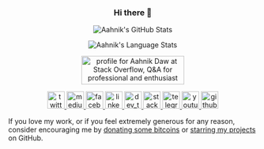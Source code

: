 <h3 align="center">
    Hi there 👋
</h3>

<p align="center">
    <img src="https://github-readme-stats.vercel.app/api?username=aahnik&count_private=true&show_icons=true"
        alt="Aahnik's GitHub Stats">
</p>

<p align="center">
    <img src="https://github-readme-stats.vercel.app/api/top-langs/?username=aahnik&hide=html&layout=compact"
        alt="Aahnik's  Language Stats">
    
</p>

</p>

<p align="center">
<a href="https://stackoverflow.com/users/13523305/aahnik-daw"><img src="https://stackoverflow.com/users/flair/13523305.png" width="208" height="58" alt="profile for Aahnik Daw at Stack Overflow, Q&amp;A for professional and enthusiast programmers" title="profile for Aahnik Daw at Stack Overflow, Q&amp;A for professional and enthusiast programmers"></a>
</p>


<p align="center">
<a href = "https://twitter.com/AahnikD" > <img src = "https://github.com/aahnik/aahnik/blob/master/svg_assets/twitter.svg?raw=true" alt = "twitter" width=35> </a>
<a href = "https://medium.com/@aahnik" > <img src = "https://github.com/aahnik/aahnik/blob/master/svg_assets/medium.svg?raw=true" alt = "medium" width=35> </a>
<a href = "https://www.facebook.com/aahnik.daw" > <img src = "https://github.com/aahnik/aahnik/blob/master/svg_assets/facebook.svg?raw=true" alt = "facebook" width=35> </a>
<a href = "https://www.linkedin.com/in/aahnik-daw-067a011b3/" > <img src = "https://github.com/aahnik/aahnik/blob/master/svg_assets/linkedin.svg?raw=true" alt = "linkedin" width=35> </a>
<a href = "https://dev.to/aahnik" > <img src = "https://github.com/aahnik/aahnik/blob/master/svg_assets/dev_to.svg?raw=true" alt = "dev_to" width=35> </a>
<a href = "https://stackoverflow.com/users/13523305/aahnik-daw" > <img src = "https://github.com/aahnik/aahnik/blob/master/svg_assets/stackoverflow.svg?raw=true" alt = "stackoverflow" width=35> </a>
<a href = "https://telegram.me/AahnikD" > <img src = "https://github.com/aahnik/aahnik/blob/master/svg_assets/telegram.svg?raw=true" alt = "telegram" width=35> </a>
<a href = "https://www.youtube.com/channel/UCcEbN0d8iLTB6ZWBE_IDugg" > <img src = "https://github.com/aahnik/aahnik/blob/master/svg_assets/youtube.svg?raw=true" alt = "youtube" width=35> </a>
<a href = "https://github.com/aahnik" > <img src = "https://github.com/aahnik/aahnik/blob/master/svg_assets/github.svg?raw=true" alt = "github" width=35> </a>

</p>

If you love my work, or if you feel extremely generous for any reason, consider encouraging me by [donating some bitcoins](https://github.com/aahnik/aahnik/issues/3) or [starring my projects](https://github.com/aahnik?tab=repositories) on GitHub.

